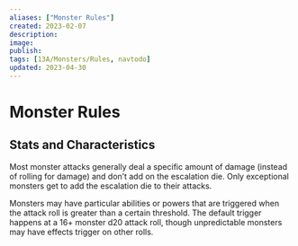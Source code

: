 ```yaml
---
aliases: ["Monster Rules"]
created: 2023-02-07
description: 
image: 
publish: 
tags: [13A/Monsters/Rules, navtodo]
updated: 2023-04-30
---
```


# Monster Rules

## Stats and Characteristics

Most monster attacks generally deal a specific amount of damage (instead of rolling for damage) and don’t add on the escalation die. Only exceptional monsters get to add the escalation die to their attacks.

Monsters may have particular abilities or powers that are triggered when the attack roll is greater than a certain threshold. The default trigger happens at a 16+ monster d20 attack roll, though unpredictable monsters may have effects trigger on other rolls.
